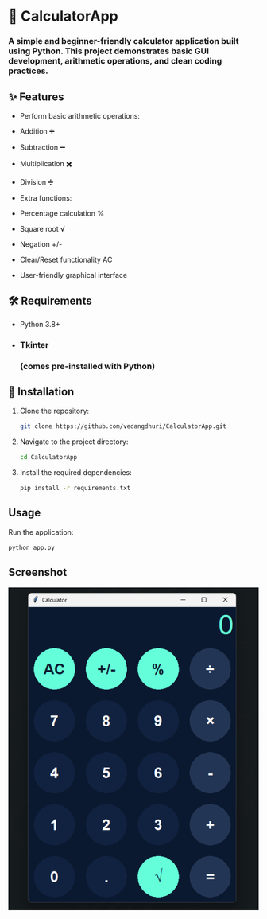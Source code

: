 
<h1 align="left">🧮 CalculatorApp</h1>
<h3 align="left">A simple and beginner-friendly calculator application built using Python. This project demonstrates basic GUI development, arithmetic operations, and clean coding practices.</h3>

## ✨ Features

- Perform basic arithmetic operations:

- Addition ➕
- Subtraction ➖
- Multiplication ✖️
- Division ➗

- Extra functions:

- Percentage calculation %
- Square root √
- Negation +/-
- Clear/Reset functionality AC
- User-friendly graphical interface

## 🛠 Requirements

- Python 3.8+

- <h3 align="left" href="https://docs.python.org/3/library/tkinter.html">Tkinter</h3> <h3 align="left">(comes pre-installed with Python)</h3>

## 🚀 Installation
1. Clone the repository:
   ```bash
   git clone https://github.com/vedangdhuri/CalculatorApp.git
   ```
2. Navigate to the project directory:
   ```bash
   cd CalculatorApp
   ```
3. Install the required dependencies:
   ```bash
   pip install -r requirements.txt
   ```

## Usage
    
Run the application:
```bash
python app.py
```

## Screenshot
<div align="center">
   <img src="https://github.com/vedangdhuri/images/blob/main/calculator-img.png?raw=true" alt="calculatorIMG">
</div>
